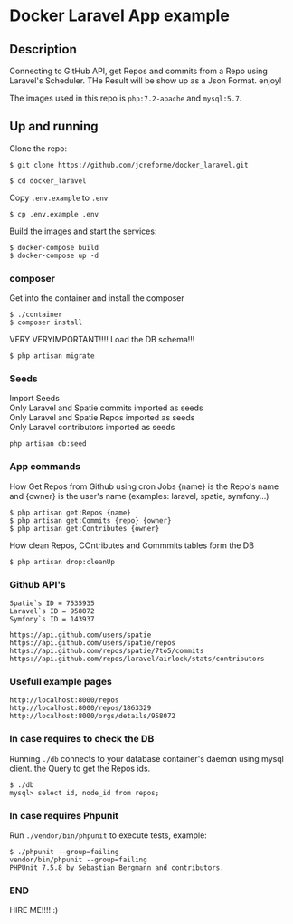 # Docker Laravel App example

## Description
Connecting to GitHub API, get Repos and commits from a Repo using Laravel's Scheduler.
THe Result will be show up as a Json Format. enjoy!

The images used in this repo is `php:7.2-apache` and `mysql:5.7`.

## Up and running
Clone the repo:
```
$ git clone https://github.com/jcreforme/docker_laravel.git

$ cd docker_laravel
```
Copy `.env.example` to `.env`
```
$ cp .env.example .env 
```

Build the images and start the services:
```
$ docker-compose build
$ docker-compose up -d
```

### composer 
Get into the container and install the composer
```
$ ./container
$ composer install
```
VERY VERYIMPORTANT!!!! 
Load the DB schema!!!
```
$ php artisan migrate
```

### Seeds
Import Seeds <br />
Only Laravel and Spatie commits imported as seeds <br />
Only Laravel and Spatie Repos imported as seeds <br />
Only Laravel contributors imported as seeds <br />
```
php artisan db:seed
```

### App commands
How Get Repos from Github using cron Jobs {name} is the Repo's name and {owner} is the user's name (examples: laravel, spatie, symfony...)
```
$ php artisan get:Repos {name}
$ php artisan get:Commits {repo} {owner}
$ php artisan get:Contributes {owner}
```

How clean Repos, COntributes and Commmits tables form the DB
```
$ php artisan drop:cleanUp
```

### Github API's
```
Spatie`s ID = 7535935
Laravel`s ID = 958072
Symfony`s ID = 143937

https://api.github.com/users/spatie
https://api.github.com/users/spatie/repos
https://api.github.com/repos/spatie/7to5/commits
https://api.github.com/repos/laravel/airlock/stats/contributors
```

### Usefull example pages
```
http://localhost:8000/repos
http://localhost:8000/repos/1863329
http://localhost:8000/orgs/details/958072
```


### In case requires to check the DB
Running `./db` connects to your database container's daemon using mysql client.
the Query to get the Repos ids.
```
$ ./db
mysql> select id, node_id from repos;
```


### In case requires Phpunit
Run `./vendor/bin/phpunit` to execute tests, example:
```
$ ./phpunit --group=failing
vendor/bin/phpunit --group=failing
PHPUnit 7.5.8 by Sebastian Bergmann and contributors.
```


### END 
HIRE ME!!!! :)


